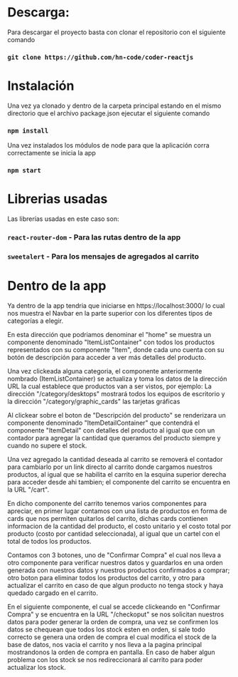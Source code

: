 # Descarga:
Para descargar el proyecto basta con clonar el repositorio con el siguiente comando
### `git clone https://github.com/hn-code/coder-reactjs`

# Instalación
Una vez ya clonado y dentro de la carpeta principal estando en el mismo directorio que  el archivo package.json ejecutar el siguiente comando
### `npm install`

Una vez instalados los módulos de node para que la aplicación corra correctamente se inicia la app
### `npm start`

# Librerias usadas
Las librerías usadas en este caso son:
### `react-router-dom` - Para las rutas dentro de la app
### `sweetalert` - Para los mensajes de agregados al carrito

# Dentro de la app
Ya dentro de la app tendria que iniciarse en https://localhost:3000/ lo cual nos muestra el Navbar en la parte superior con los diferentes tipos de categorías a elegir.

En esta dirección que podriamos denominar el "home" se muestra un componente denominado "ItemListContainer" con todos los productos representados con su componente "Item", donde cada uno cuenta con su botón de descripción para acceder a ver más detalles del producto.

Una vez clickeada alguna categoria, el componente anteriormente nombrado (ItemListContainer) se actualiza y toma los datos de la dirección URL la cual establece que productos van a ser vistos, por ejemplo:
La dirección "/category/desktops" mostrará todos los equipos de escritorio y la dirección "/category/graphic_cards" las tarjetas gráficas

Al clickear sobre el boton de "Descripción del producto" se renderizara un componente denominado "ItemDetailContainer" que contendrá el componente "ItemDetail" con detalles del producto al igual que con un contador para agregar la cantidad que queramos del producto siempre y cuando no supere el stock.

Una vez agregado la cantidad deseada al carrito se removerá el contador para cambiarlo por un link directo al carrito donde cargamos nuestros productos, al igual que se habilita el carrito en la esquina superior derecha para acceder desde ahi tambien; el componente del carrito se encuentra en la URL "/cart".

En dicho componente del carrito tenemos varios componentes para apreciar, en primer lugar contamos con una lista de productos en forma de cards que nos permiten quitarlos del carrito, dichas cards contienen informacion de la cantidad del producto, el costo unitario y el costo total por producto (costo por cantidad seleccionada), al igual que un cartel con el total de todos los productos.

Contamos con 3 botones, uno de "Confirmar Compra" el cual nos lleva a otro componente para verificar nuestros datos y guardarlos en una orden generada con nuestros datos y nuestros productos confirmados a comprar; otro boton para eliminar todos los productos del carrito, y otro para actualizar el carrito en caso de que algun producto no tenga stock y haya quedado cargado en el carrito.

En el siguiente componente, el cual se accede clickeando en "Confirmar Compra" y se encuentra en la URL "/checkoput" se nos solicitan nuestros datos para poder generar la orden de compra, una vez se confirmen los datos se chequean que todos los stock esten en orden, si sale todo correcto se genera una orden de compra el cual modifica el stock de la base de datos, nos vacia el carrito y nos lleva a la pagina principal mostrandonos la orden de compra en pantalla. En caso de haber algun problema con los stock se nos redireccionará al carrito para poder actualizar los stock.